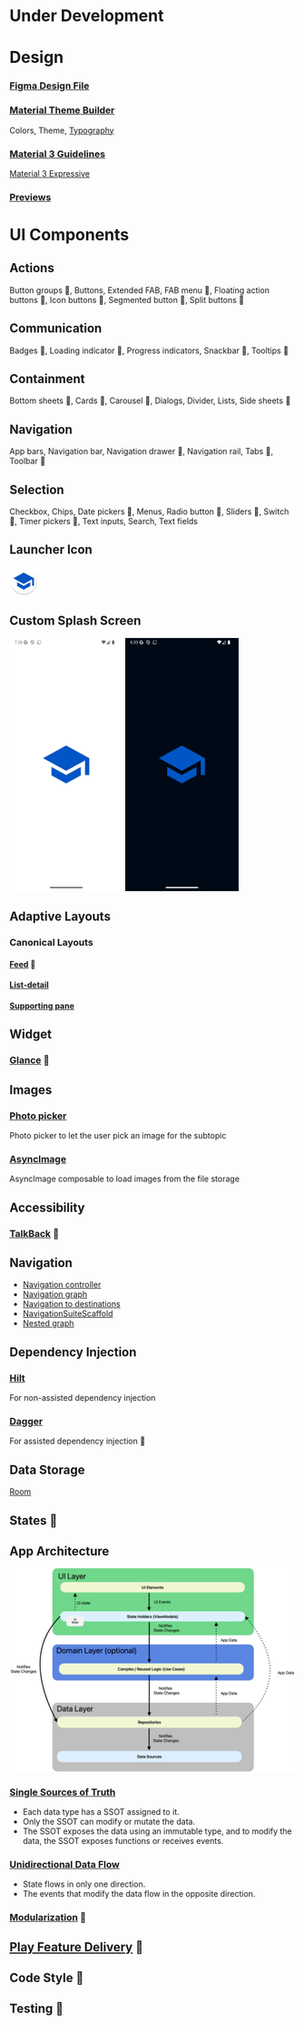 # Under Development

# Design 
### [Figma Design File](https://www.figma.com/design/PFv6qgJRGjVoNkekrOewZM/StudyApp?node-id=1-3&t=Z2gDVT6f44Ki0b7z-1) 
### [Material Theme Builder](https://www.figma.com/community/plugin/1034969338659738588/material-theme-builder) 
Colors, Theme, [Typography](https://m3.material.io/styles/typography/overview)
### [Material 3 Guidelines](https://developer.android.com/design/ui?hl=en) 
[Material 3 Expressive](https://m3.material.io/blog/building-with-m3-expressive)
### [Previews](https://developer.android.com/develop/ui/compose/tooling/previews)

# UI Components

## Actions
Button groups :arrows_counterclockwise:,  Buttons, Extended FAB, FAB menu  :arrows_counterclockwise:, Floating action buttons  :arrows_counterclockwise:, Icon buttons  :arrows_counterclockwise:, Segmented button  :arrows_counterclockwise:, Split buttons  :arrows_counterclockwise:

## Communication
Badges  :arrows_counterclockwise:, Loading indicator  :arrows_counterclockwise:, Progress indicators, Snackbar  :arrows_counterclockwise:,  Tooltips  :arrows_counterclockwise:

## Containment
Bottom sheets  :arrows_counterclockwise:, Cards  :arrows_counterclockwise:, Carousel  :arrows_counterclockwise:, Dialogs, Divider, Lists, Side sheets  :arrows_counterclockwise:

## Navigation 
App bars, Navigation bar, Navigation drawer :arrows_counterclockwise:, Navigation rail, Tabs  :arrows_counterclockwise:, Toolbar  :arrows_counterclockwise:

## Selection
Checkbox, Chips, Date pickers  :arrows_counterclockwise:, Menus, Radio button  :arrows_counterclockwise:, Sliders  :arrows_counterclockwise:, Switch  :arrows_counterclockwise:, Timer pickers  :arrows_counterclockwise:, Text inputs, Search, Text fields

## Launcher Icon
<img alt="image" width="50"  src = docs/images/study-app-ic_launcher_round.png>

## Custom Splash Screen

<img width="200" alt="image" src = docs/images/study-app-splash-screen-light.png>  <img width="200" alt="image" src = docs/images/study-app-splash-screen-dark.png>

## Adaptive Layouts 
### Canonical Layouts 
#### [Feed](https://m3.material.io/foundations/layout/canonical-layouts/overview#963d7d99-4f04-4685-b7bd-57a89607b514) :arrows_counterclockwise:
#### [List-detail](https://developer.android.com/develop/ui/compose/layouts/adaptive/list-detail)
#### [Supporting pane](https://m3.material.io/foundations/layout/canonical-layouts/overview#b01f6399-a0d3-4fd8-b78b-78a9ab663482) 

## Widget 
### [Glance](https://developer.android.com/codelabs/glance?hl=en#0) :arrows_counterclockwise:
## Images
### [Photo picker](https://developer.android.com/training/data-storage/shared/photopicker) 
Photo picker to let the user pick an image for the subtopic
### [AsyncImage](https://developer.android.com/develop/ui/compose/graphics/images/loading)
AsyncImage composable to load images from the file storage
## Accessibility
### [TalkBack](https://developer.android.com/guide/topics/ui/accessibility/testing#talkback) :arrows_counterclockwise:

## Navigation 
 -  [Navigation controller](https://developer.android.com/guide/navigation/navcontroller)
 -  [Navigation graph](https://developer.android.com/guide/navigation/design)
 -  [Navigation to destinations](https://developer.android.com/guide/navigation/use-graph/navigate)
 -  [NavigationSuiteScaffold](https://developer.android.com/develop/ui/compose/layouts/adaptive/build-adaptive-navigation)
 -  [Nested graph](https://developer.android.com/guide/navigation/design/nested-graphs)
## Dependency Injection 
### [Hilt](https://developer.android.com/training/dependency-injection/hilt-android?hl=en)
For non-assisted dependency injection
### [Dagger](https://developer.android.com/training/dependency-injection/dagger-android#assisted-injection) 
For assisted dependency injection :arrows_counterclockwise:
## Data Storage 
[Room](https://developer.android.com/training/data-storage/room?hl=en)
## States :arrows_counterclockwise:

## App Architecture
<img width="600" alt="image" src = docs/images/architecture.png>

### [Single Sources of Truth](https://developer.android.com/topic/architecture#single-source-of-truth) 
* Each data type has a SSOT assigned to it.
* Only the SSOT can modify or mutate the data.
* The SSOT exposes the data using an immutable type, and to modify the data, the SSOT exposes functions or receives events.

### [Unidirectional Data Flow](https://developer.android.com/topic/architecture#unidirectional-data-flow)
* State flows in only one direction.
* The events that modify the data flow in the opposite direction.
  
### [Modularization](https://developer.android.com/topic/modularization) :arrows_counterclockwise:

## [Play Feature Delivery](https://developer.android.com/guide/playcore/feature-delivery) :arrows_counterclockwise:


## Code Style :arrows_counterclockwise:

## Testing :arrows_counterclockwise:

